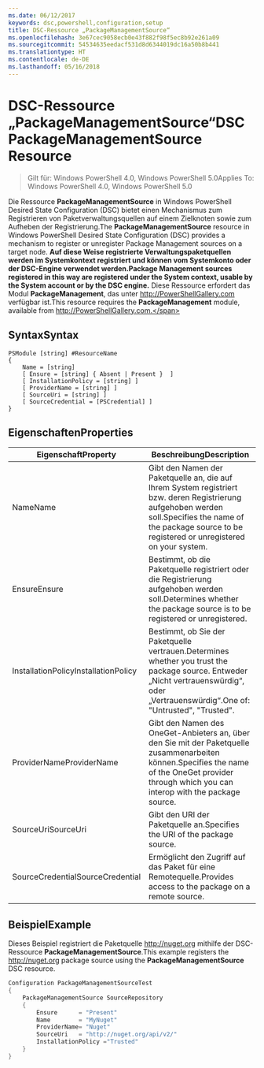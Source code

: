 ```yaml
---
ms.date: 06/12/2017
keywords: dsc,powershell,configuration,setup
title: DSC-Ressource „PackageManagementSource“
ms.openlocfilehash: 3e67cec9058ecb0e43f882f98f5ec8b92e261a09
ms.sourcegitcommit: 54534635eedacf531d8d6344019dc16a50b8b441
ms.translationtype: HT
ms.contentlocale: de-DE
ms.lasthandoff: 05/16/2018
---
```

# <a name="dsc-packagemanagementsource-resource"></a><span data-ttu-id="e697d-103">DSC-Ressource „PackageManagementSource“</span><span class="sxs-lookup"><span data-stu-id="e697d-103">DSC PackageManagementSource Resource</span></span>

> <span data-ttu-id="e697d-104">Gilt für: Windows PowerShell 4.0, Windows PowerShell 5.0</span><span class="sxs-lookup"><span data-stu-id="e697d-104">Applies To: Windows PowerShell 4.0, Windows PowerShell 5.0</span></span>

<span data-ttu-id="e697d-105">Die Ressource **PackageManagementSource** in Windows PowerShell Desired State Configuration (DSC) bietet einen Mechanismus zum Registrieren von Paketverwaltungsquellen auf einem Zielknoten sowie zum Aufheben der Registrierung.</span><span class="sxs-lookup"><span data-stu-id="e697d-105">The **PackageManagementSource** resource in Windows PowerShell Desired State Configuration (DSC) provides a mechanism to register or unregister Package Management sources on a target node.</span></span> <span data-ttu-id="e697d-106">
  **Auf diese Weise registrierte Verwaltungspaketquellen werden im Systemkontext registriert und können vom Systemkonto oder der DSC-Engine verwendet werden.**</span><span class="sxs-lookup"><span data-stu-id="e697d-106">**Package Management sources registered in this way are registered under the System context, usable by the System account or by the DSC engine.**</span></span> <span data-ttu-id="e697d-107">Diese Ressource erfordert das Modul **PackageManagement**, das unter http://PowerShellGallery.com verfügbar ist.</span><span class="sxs-lookup"><span data-stu-id="e697d-107">This resource requires the **PackageManagement** module, available from http://PowerShellGallery.com.</span></span>

## <a name="syntax"></a><span data-ttu-id="e697d-108">Syntax</span><span class="sxs-lookup"><span data-stu-id="e697d-108">Syntax</span></span>

```
PSModule [string] #ResourceName
{
    Name = [string]
    [ Ensure = [string] { Absent | Present }  ]
    [ InstallationPolicy = [string] ]
    [ ProviderName = [string] ]
    [ SourceUri = [string] ]
    [ SourceCredential = [PSCredential] ]
}
```

## <a name="properties"></a><span data-ttu-id="e697d-109">Eigenschaften</span><span class="sxs-lookup"><span data-stu-id="e697d-109">Properties</span></span>
|  <span data-ttu-id="e697d-110">Eigenschaft</span><span class="sxs-lookup"><span data-stu-id="e697d-110">Property</span></span>  |  <span data-ttu-id="e697d-111">Beschreibung</span><span class="sxs-lookup"><span data-stu-id="e697d-111">Description</span></span>   |
|---|---|
| <span data-ttu-id="e697d-112">Name</span><span class="sxs-lookup"><span data-stu-id="e697d-112">Name</span></span>| <span data-ttu-id="e697d-113">Gibt den Namen der Paketquelle an, die auf Ihrem System registriert bzw. deren Registrierung aufgehoben werden soll.</span><span class="sxs-lookup"><span data-stu-id="e697d-113">Specifies the name of the package source to be registered or unregistered on your system.</span></span>|
| <span data-ttu-id="e697d-114">Ensure</span><span class="sxs-lookup"><span data-stu-id="e697d-114">Ensure</span></span>| <span data-ttu-id="e697d-115">Bestimmt, ob die Paketquelle registriert oder die Registrierung aufgehoben werden soll.</span><span class="sxs-lookup"><span data-stu-id="e697d-115">Determines whether the package source is to be registered or unregistered.</span></span>|
| <span data-ttu-id="e697d-116">InstallationPolicy</span><span class="sxs-lookup"><span data-stu-id="e697d-116">InstallationPolicy</span></span>| <span data-ttu-id="e697d-117">Bestimmt, ob Sie der Paketquelle vertrauen.</span><span class="sxs-lookup"><span data-stu-id="e697d-117">Determines whether you trust the package source.</span></span> <span data-ttu-id="e697d-118">Entweder „Nicht vertrauenswürdig“, oder „Vertrauenswürdig“.</span><span class="sxs-lookup"><span data-stu-id="e697d-118">One of: "Untrusted", "Trusted".</span></span>|
| <span data-ttu-id="e697d-119">ProviderName</span><span class="sxs-lookup"><span data-stu-id="e697d-119">ProviderName</span></span>| <span data-ttu-id="e697d-120">Gibt den Namen des OneGet-Anbieters an, über den Sie mit der Paketquelle zusammenarbeiten können.</span><span class="sxs-lookup"><span data-stu-id="e697d-120">Specifies the name of the OneGet provider through which you can interop with the package source.</span></span>|
| <span data-ttu-id="e697d-121">SourceUri</span><span class="sxs-lookup"><span data-stu-id="e697d-121">SourceUri</span></span>| <span data-ttu-id="e697d-122">Gibt den URI der Paketquelle an.</span><span class="sxs-lookup"><span data-stu-id="e697d-122">Specifies the URI of the package source.</span></span>|
| <span data-ttu-id="e697d-123">SourceCredential</span><span class="sxs-lookup"><span data-stu-id="e697d-123">SourceCredential</span></span>| <span data-ttu-id="e697d-124">Ermöglicht den Zugriff auf das Paket für eine Remotequelle.</span><span class="sxs-lookup"><span data-stu-id="e697d-124">Provides access to the package on a remote source.</span></span>|

## <a name="example"></a><span data-ttu-id="e697d-125">Beispiel</span><span class="sxs-lookup"><span data-stu-id="e697d-125">Example</span></span>

<span data-ttu-id="e697d-126">Dieses Beispiel registriert die Paketquelle http://nuget.org mithilfe der DSC-Ressource **PackageManagementSource**.</span><span class="sxs-lookup"><span data-stu-id="e697d-126">This example registers the http://nuget.org package source using the **PackageManagementSource** DSC resource.</span></span>

```powershell
Configuration PackageManagementSourceTest
{
    PackageManagementSource SourceRepository
    {
        Ensure      = "Present"
        Name        = "MyNuget"
        ProviderName= "Nuget"
        SourceUri   = "http://nuget.org/api/v2/"
        InstallationPolicy ="Trusted"
    }
}
```